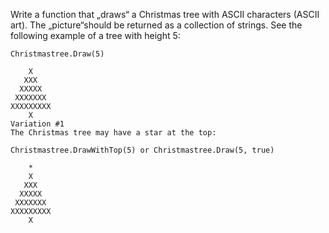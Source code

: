Write a function that „draws“ a Christmas tree with ASCII characters (ASCII art). 
The „picture“should be returned as a collection of strings. 
See the following example of a tree with height 5:

```
Christmastree.Draw(5)

    X
   XXX
  XXXXX
 XXXXXXX
XXXXXXXXX
    X
Variation #1
The Christmas tree may have a star at the top:

Christmastree.DrawWithTop(5) or Christmastree.Draw(5, true)

    *
    X
   XXX
  XXXXX
 XXXXXXX
XXXXXXXXX
    X
```